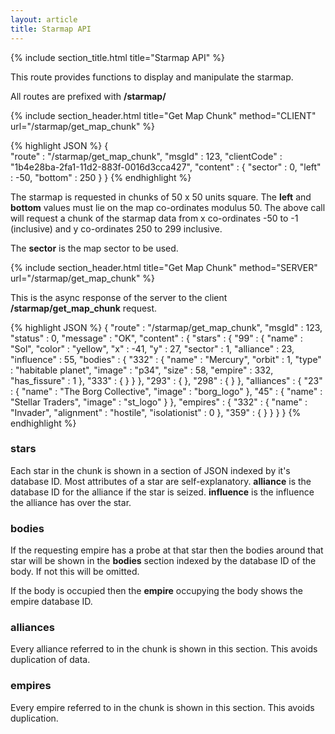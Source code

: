 ```yaml
---
layout: article
title: Starmap API
---
```


{% include section_title.html title="Starmap API" %}

This route provides functions to display and manipulate the starmap.

All routes are prefixed with **/starmap/**

{% include section_header.html title="Get Map Chunk" method="CLIENT" url="/starmap/get_map_chunk" %}


{% highlight JSON %}
{  
  "route"           : "/starmap/get_map_chunk",
  "msgId"           : 123,
  "clientCode"      : "1b4e28ba-2fa1-11d2-883f-0016d3cca427",
  "content"         : {
    "sector"          : 0,
    "left"            : -50,
    "bottom"          : 250
  }
}
{% endhighlight %}

The starmap is requested in chunks of 50 x 50 units square. The **left** and **bottom**
values must lie on the map co-ordinates modulus 50. The above call will request a
chunk of the starmap data from x co-ordinates -50 to -1 (inclusive) and y
co-ordinates 250 to 299 inclusive.

The **sector** is the map sector to be used.


{% include section_header.html title="Get Map Chunk" method="SERVER" url="/starmap/get_map_chunk" %}

This is the async response of the server to the client **/starmap/get_map_chunk** request.


{% highlight JSON %}
{
  "route"           : "/starmap/get_map_chunk",
  "msgId"           : 123,
  "status"          : 0,
  "message"         : "OK",
  "content"         : {
    "stars" : {
      "99" : {
        "name"        : "Sol",
        "color"       : "yellow",
        "x"           : -41,
        "y"           : 27,
        "sector"      : 1,
        "alliance"    : 23,
        "influence"   : 55,
        "bodies" : {
          "332" : {
            "name"        : "Mercury",
            "orbit"       : 1,
            "type"        : "habitable planet",
            "image"       : "p34",
            "size"        : 58,
            "empire"      : 332,
            "has_fissure" : 1
          },
          "333" : {
          }
        }
      },
      "293" : {
      },
      "298" : {
      }
    },
    "alliances" : {
      "23" : {
        "name"          : "The Borg Collective",
        "image"         : "borg_logo"
      },
      "45" : {
        "name"          : "Stellar Traders",
        "image"         : "st_logo"
      }
    },
    "empires" : {
      "332" : {
        "name"          : "Invader",
        "alignment"     : "hostile",
        "isolationist"  : 0
      },
      "359" : {
      }
    }
  }
}
{% endhighlight %}

### stars

Each star in the chunk is shown in a section of JSON indexed by it's database ID.
Most attributes of a star are self-explanatory. **alliance** is the database ID
for the alliance if the star is seized. **influence** is the influence the 
alliance has over the star.

### bodies

If the requesting empire has a probe at that star then the bodies around that star will be
shown in the **bodies** section indexed by the database ID of the body. If not this will be omitted. 

If the body is occupied then the **empire** occupying the body shows the empire database ID.

### alliances

Every alliance referred to in the chunk is shown in this section. This avoids duplication
of data.

### empires

Every empire referred to in the chunk is shown in this section. This avoids duplication.




